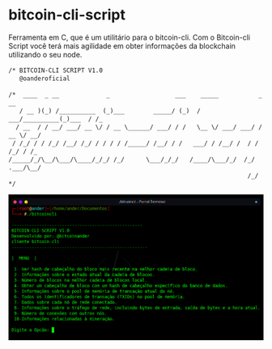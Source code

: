 # bitcoin-cli-script
Ferramenta em C, que é um utilitário para o bitcoin-cli. Com o Bitcoin-cli Script você terá mais agilidade em obter informações da blockchain utilizando o seu node.

```
/* BITCOIN-CLI SCRIPT V1.0
   @oanderoficial

/*  ____  _ __             _                  ___    _____           _       __ 
   / __ )(_) /__________  (_)___        _____/ (_)  / ___/__________(_)___  / /_
  / __  / / __/ ___/ __ \/ / __ \______/ ___/ / /   \__ \/ ___/ ___/ / __ \/ __/
 / /_/ / / /_/ /__/ /_/ / / / / /_____/ /__/ / /   ___/ / /__/ /  / / /_/ / /_  
/_____/_/\__/\___/\____/_/_/ /_/      \___/_/_/   /____/\___/_/  /_/ .___/\__/  
                                                                  /_/ 
*/

```
<img src="https://raw.githubusercontent.com/bitcoinander/bitcoin-cli-script/main/IMG/Captura.png">
